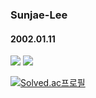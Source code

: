 ### Sunjae-Lee 
#### 2002.01.11
<img src="https://img.shields.io/badge/Python-3776AB?style=plastic&logo=Python&logoColor=white"/> <img src="https://img.shields.io/badge/R-276DC3?style=plastic&logo=R&logoColor=white"/>

[![Solved.ac프로필](http://mazassumnida.wtf/api/v2/generate_badge?boj=sunjae0111)](https://solved.ac/sunjae0111)
